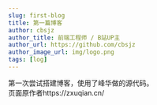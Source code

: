 ```yaml
---
slug: first-blog
title: 第一篇博客
author: cbsjz
author_title: 前端工程师 / B站UP主
author_url: https://github.com/cbsjz
author_image_url: img/logo.png
tags: [log]
---
```


第一次尝试搭建博客，使用了峰华做的源代码。<br/>
页面原作者https://zxuqian.cn/
